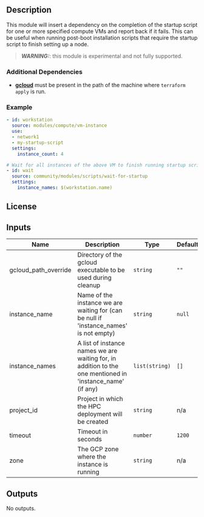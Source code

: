 ## Description

This module will insert a dependency on the completion of the startup script
for one or more specified compute VMs and report back if it fails. This can be useful when running
post-boot installation scripts that require the startup script to finish setting up a node.

> **_WARNING:_**: this module is experimental and not fully supported.

### Additional Dependencies

* [**gcloud**](https://cloud.google.com/sdk/gcloud) must be present in the path
  of the machine where `terraform apply` is run.

### Example

```yaml
- id: workstation
  source: modules/compute/vm-instance
  use:
  - network1
  - my-startup-script
  settings:
    instance_count: 4

# Wait for all instances of the above VM to finish running startup scripts.
- id: wait
  source: community/modules/scripts/wait-for-startup
  settings:
    instance_names: $(workstation.name)
```

## License

<!-- BEGINNING OF PRE-COMMIT-TERRAFORM DOCS HOOK -->
## Inputs

| Name | Description | Type | Default | Required |
|------|-------------|------|---------|:--------:|
| gcloud\_path\_override | Directory of the gcloud executable to be used during cleanup | `string` | `""` | no |
| instance\_name | Name of the instance we are waiting for (can be null if 'instance\_names' is not empty) | `string` | `null` | no |
| instance\_names | A list of instance names we are waiting for, in addition to the one mentioned in 'instance\_name' (if any) | `list(string)` | `[]` | no |
| project\_id | Project in which the HPC deployment will be created | `string` | n/a | yes |
| timeout | Timeout in seconds | `number` | `1200` | no |
| zone | The GCP zone where the instance is running | `string` | n/a | yes |

## Outputs

No outputs.

<!-- END OF PRE-COMMIT-TERRAFORM DOCS HOOK -->
